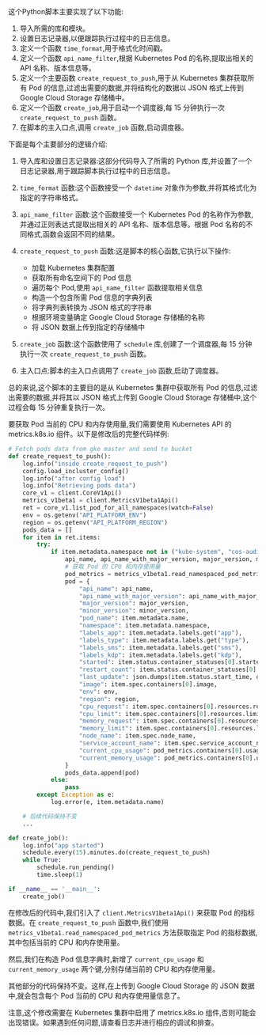 这个Python脚本主要实现了以下功能:

1. 导入所需的库和模块。
2. 设置日志记录器,以便跟踪执行过程中的日志信息。
3. 定义一个函数 `time_format`,用于格式化时间戳。
4. 定义一个函数 `api_name_filter`,根据 Kubernetes Pod 的名称,提取出相关的 API 名称、版本信息等。
5. 定义一个主要函数 `create_request_to_push`,用于从 Kubernetes 集群获取所有 Pod 的信息,过滤出需要的数据,并将结构化的数据以 JSON 格式上传到 Google Cloud Storage 存储桶中。
6. 定义一个函数 `create_job`,用于启动一个调度器,每 15 分钟执行一次 `create_request_to_push` 函数。
7. 在脚本的主入口点,调用 `create_job` 函数,启动调度器。

下面是每个主要部分的逻辑介绍:

1. 导入库和设置日志记录器:这部分代码导入了所需的 Python 库,并设置了一个日志记录器,用于跟踪脚本执行过程中的日志信息。

2. `time_format` 函数:这个函数接受一个 `datetime` 对象作为参数,并将其格式化为指定的字符串格式。

3. `api_name_filter` 函数:这个函数接受一个 Kubernetes Pod 的名称作为参数,并通过正则表达式提取出相关的 API 名称、版本信息等。根据 Pod 名称的不同格式,函数会返回不同的结果。

4. `create_request_to_push` 函数:这是脚本的核心函数,它执行以下操作:
   - 加载 Kubernetes 集群配置
   - 获取所有命名空间下的 Pod 信息
   - 遍历每个 Pod,使用 `api_name_filter` 函数提取相关信息
   - 构造一个包含所需 Pod 信息的字典列表
   - 将字典列表转换为 JSON 格式的字符串
   - 根据环境变量确定 Google Cloud Storage 存储桶的名称
   - 将 JSON 数据上传到指定的存储桶中

5. `create_job` 函数:这个函数使用了 `schedule` 库,创建了一个调度器,每 15 分钟执行一次 `create_request_to_push` 函数。

6. 主入口点:脚本的主入口点调用了 `create_job` 函数,启动了调度器。

总的来说,这个脚本的主要目的是从 Kubernetes 集群中获取所有 Pod 的信息,过滤出需要的数据,并将其以 JSON 格式上传到 Google Cloud Storage 存储桶中,这个过程会每 15 分钟重复执行一次。


要获取 Pod 当前的 CPU 和内存使用量,我们需要使用 Kubernetes API 的 metrics.k8s.io 组件。以下是修改后的完整代码样例:

```python
# Fetch pods data from gke master and send to bucket
def create_request_to_push():
    log.info("inside create_request_to_push")
    config.load_incluster_config()
    log.info("after config load")
    log.info("Retrieving pods data")
    core_v1 = client.CoreV1Api()
    metrics_v1beta1 = client.MetricsV1beta1Api()
    ret = core_v1.list_pod_for_all_namespaces(watch=False)
    env = os.getenv("API_PLATFORM_ENV")
    region = os.getenv("API_PLATFORM_REGION")
    pods_data = []
    for item in ret.items:
        try:
            if item.metadata.namespace not in ("kube-system", "cos-auditd", "gmp-system", "gmp-public", "istio-operator", "istio-system", "kube-node-lease", "kube-public", "gremlin"):
                api_name, api_name_with_major_version, major_version, minor_version = api_name_filter(item.metadata.name)
                # 获取 Pod 的 CPU 和内存使用量
                pod_metrics = metrics_v1beta1.read_namespaced_pod_metrics(name=item.metadata.name, namespace=item.metadata.namespace)
                pod = {
                    "api_name": api_name,
                    "api_name_with_major_version": api_name_with_major_version,
                    "major_version": major_version,
                    "minor_version": minor_version,
                    "pod_name": item.metadata.name,
                    "namespace": item.metadata.namespace,
                    "labels_app": item.metadata.labels.get("app"),
                    "labels_type": item.metadata.labels.get("type"),
                    "labels_sms": item.metadata.labels.get("sms"),
                    "labels_kdp": item.metadata.labels.get("kdp"),
                    "started": item.status.container_statuses[0].started,
                    "restart_count": item.status.container_statuses[0].restart_count,
                    "last_update": json.dumps(item.status.start_time, default=time_format).strip('"'),
                    "image": item.spec.containers[0].image,
                    "env": env,
                    "region": region,
                    "cpu_request": item.spec.containers[0].resources.requests.get("cpu") if item.spec.containers[0].resources.requests else None,
                    "cpu_limit": item.spec.containers[0].resources.limits.get("cpu") if item.spec.containers[0].resources.limits else None,
                    "memory_request": item.spec.containers[0].resources.requests.get("memory") if item.spec.containers[0].resources.requests else None,
                    "memory_limit": item.spec.containers[0].resources.limits.get("memory") if item.spec.containers[0].resources.limits else None,
                    "node_name": item.spec.node_name,
                    "service_account_name": item.spec.service_account_name,
                    "current_cpu_usage": pod_metrics.containers[0].usage.cpu,  # 新增当前 CPU 使用量
                    "current_memory_usage": pod_metrics.containers[0].usage.memory  # 新增当前内存使用量
                }
                pods_data.append(pod)
            else:
                pass
        except Exception as e:
            log.error(e, item.metadata.name)

    # 后续代码保持不变
    ...

def create_job():
    log.info("app started")
    schedule.every(15).minutes.do(create_request_to_push)
    while True:
        schedule.run_pending()
        time.sleep(1)

if __name__ == '__main__':
    create_job()
```

在修改后的代码中,我们引入了 `client.MetricsV1beta1Api()` 来获取 Pod 的指标数据。在 `create_request_to_push` 函数中,我们使用 `metrics_v1beta1.read_namespaced_pod_metrics` 方法获取指定 Pod 的指标数据,其中包括当前的 CPU 和内存使用量。

然后,我们在构造 Pod 信息字典时,新增了 `current_cpu_usage` 和 `current_memory_usage` 两个键,分别存储当前的 CPU 和内存使用量。

其他部分的代码保持不变。这样,在上传到 Google Cloud Storage 的 JSON 数据中,就会包含每个 Pod 当前的 CPU 和内存使用量信息了。

注意,这个修改需要在 Kubernetes 集群中启用了 metrics.k8s.io 组件,否则可能会出现错误。如果遇到任何问题,请查看日志并进行相应的调试和排查。
